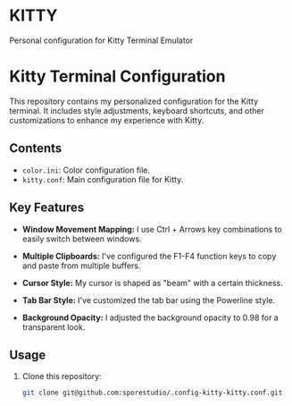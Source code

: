 # KITTY 
Personal configuration for Kitty Terminal Emulator

# Kitty Terminal Configuration

This repository contains my personalized configuration for the Kitty terminal. It includes style adjustments, keyboard shortcuts, and other customizations to enhance my experience with Kitty.

## Contents

- `color.ini`: Color configuration file.
- `kitty.conf`: Main configuration file for Kitty.

## Key Features

- **Window Movement Mapping:** I use Ctrl + Arrows key combinations to easily switch between windows.

- **Multiple Clipboards:** I've configured the F1-F4 function keys to copy and paste from multiple buffers.

- **Cursor Style:** My cursor is shaped as "beam" with a certain thickness.

- **Tab Bar Style:** I've customized the tab bar using the Powerline style.

- **Background Opacity:** I adjusted the background opacity to 0.98 for a transparent look.

## Usage

1. Clone this repository:
   ```bash
   git clone git@github.com:sporestudio/.config-kitty-kitty.conf.git

